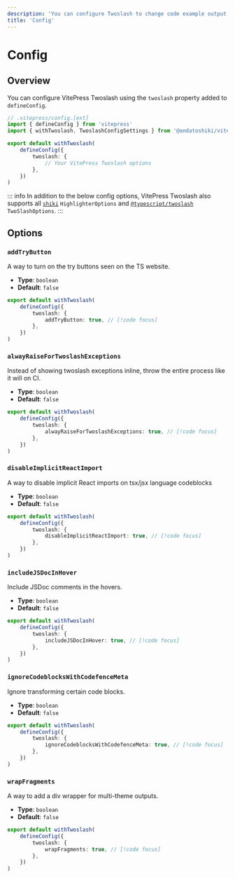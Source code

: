 ```yaml
---
description: 'You can configure Twoslash to change code example output.'
title: 'Config'
---
```


# Config

## Overview

You can configure VitePress Twoslash using the `twoslash` property added to `defineConfig`.

```ts twoslash
// .vitepress/config.[ext]
import { defineConfig } from 'vitepress'
import { withTwoslash, TwoslashConfigSettings } from '@andatoshiki/vitepress-plugin-shiki-twoslash'

export default withTwoslash(
    defineConfig({
        twoslash: {
            // Your VitePress Twoslash options
        },
    })
)
```

::: info
In addition to the below config options, VitePress Twoslash also supports all [`shiki`](https://github.com/shikijs/shiki) `HighlighterOptions` and [`@typescript/twoslash`](https://github.com/microsoft/TypeScript-Website/tree/v2/packages/ts-twoslasher) `TwoSlashOptions`.
:::

## Options

### `addTryButton`

A way to turn on the try buttons seen on the TS website.

-   **Type**: `boolean`
-   **Default**: `false`

```ts
export default withTwoslash(
    defineConfig({
        twoslash: {
            addTryButton: true, // [!code focus]
        },
    })
)
```

### `alwayRaiseForTwoslashExceptions`

Instead of showing twoslash exceptions inline, throw the entire process like it will on CI.

-   **Type**: `boolean`
-   **Default**: `false`

```ts
export default withTwoslash(
    defineConfig({
        twoslash: {
            alwayRaiseForTwoslashExceptions: true, // [!code focus]
        },
    })
)
```

### `disableImplicitReactImport`

A way to disable implicit React imports on tsx/jsx language codeblocks

-   **Type**: `boolean`
-   **Default**: `false`

```ts
export default withTwoslash(
    defineConfig({
        twoslash: {
            disableImplicitReactImport: true, // [!code focus]
        },
    })
)
```

### `includeJSDocInHover`

Include JSDoc comments in the hovers.

-   **Type**: `boolean`
-   **Default**: `false`

```ts
export default withTwoslash(
    defineConfig({
        twoslash: {
            includeJSDocInHover: true, // [!code focus]
        },
    })
)
```

### `ignoreCodeblocksWithCodefenceMeta`

Ignore transforming certain code blocks.

-   **Type**: `boolean`
-   **Default**: `false`

```ts
export default withTwoslash(
    defineConfig({
        twoslash: {
            ignoreCodeblocksWithCodefenceMeta: true, // [!code focus]
        },
    })
)
```

### `wrapFragments`

A way to add a div wrapper for multi-theme outputs.

-   **Type**: `boolean`
-   **Default**: `false`

```ts
export default withTwoslash(
    defineConfig({
        twoslash: {
            wrapFragments: true, // [!code focus]
        },
    })
)
```
